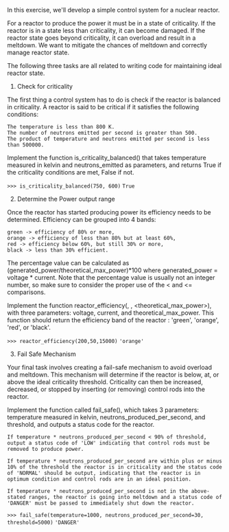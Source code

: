 In this exercise, we'll develop a simple control system for a nuclear reactor.

For a reactor to produce the power it must be in a state of criticality. If the reactor is in a state less than criticality, it can become damaged. If the reactor state goes beyond criticality, it can overload and result in a meltdown. We want to mitigate the chances of meltdown and correctly manage reactor state.

The following three tasks are all related to writing code for maintaining ideal reactor state.
1. Check for criticality

The first thing a control system has to do is check if the reactor is balanced in criticality. A reactor is said to be critical if it satisfies the following conditions:

    The temperature is less than 800 K.
    The number of neutrons emitted per second is greater than 500.
    The product of temperature and neutrons emitted per second is less than 500000.

Implement the function is_criticality_balanced() that takes temperature measured in kelvin and neutrons_emitted as parameters, and returns True if the criticality conditions are met, False if not.

`>>> is_criticality_balanced(750, 600)`
`True`

2. Determine the Power output range

Once the reactor has started producing power its efficiency needs to be determined. Efficiency can be grouped into 4 bands:

    green -> efficiency of 80% or more,
    orange -> efficiency of less than 80% but at least 60%,
    red -> efficiency below 60%, but still 30% or more,
    black -> less than 30% efficient.

The percentage value can be calculated as (generated_power/theoretical_max_power)*100 where generated_power = voltage * current. Note that the percentage value is usually not an integer number, so make sure to consider the proper use of the < and <= comparisons.

Implement the function reactor_efficiency(<voltage>, <current>, <theoretical_max_power>), with three parameters: voltage, current, and theoretical_max_power. This function should return the efficiency band of the reactor : 'green', 'orange', 'red', or 'black'.

`>>> reactor_efficiency(200,50,15000)`
`'orange'`

3. Fail Safe Mechanism

Your final task involves creating a fail-safe mechanism to avoid overload and meltdown. This mechanism will determine if the reactor is below, at, or above the ideal criticality threshold. Criticality can then be increased, decreased, or stopped by inserting (or removing) control rods into the reactor.

Implement the function called fail_safe(), which takes 3 parameters: temperature measured in kelvin, neutrons_produced_per_second, and threshold, and outputs a status code for the reactor.

    If temperature * neutrons_produced_per_second < 90% of threshold, output a status code of 'LOW' indicating that control rods must be removed to produce power.

    If temperature * neutrons_produced_per_second are within plus or minus 10% of the threshold the reactor is in criticality and the status code of 'NORMAL' should be output, indicating that the reactor is in optimum condition and control rods are in an ideal position.

    If temperature * neutrons_produced_per_second is not in the above-stated ranges, the reactor is going into meltdown and a status code of 'DANGER' must be passed to immediately shut down the reactor.

`>>> fail_safe(temperature=1000, neutrons_produced_per_second=30, threshold=5000)`
`'DANGER'`
